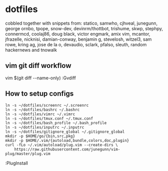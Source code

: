 # dotfiles

cobbled together with snippets from: statico, samwho, cjhveal, junegunn,
george ornbo, tpope, snow-dev, devinrm/thottbot, trishume, skwp,
stephpy, connermcd, coolaj86, doug black, victor engmark, amix vim,
mcantor, jfrazelle, nicknisi, damian-conway, benjamin g, stevelosh,
witzel3, sam rowe, kring ag, jose de la o, devaudio, sclark, pfalso,
sleuth, random hackernews and tnowalk


## vim git diff workflow
vim $(git diff <hash> --name-only)
:Gvdiff <hash>

## How to setup configs

```
ln -s ~/dotfiles/screenrc ~/.screenrc
ln -s ~/dotfiles/bashrc ~/.bashrc
ln -s ~/dotfiles/vimrc ~/.vimrc
ln -s ~/dotfiles/tmux.conf ~/.tmux.conf
ln -s ~/dotfiles/bash_profile ~/.bash_profile
ln -s ~/dotfiles/inputrc ~/.inputrc
ln -s ~/dotfiles/gitignore_global ~/.gitignore_global
mkdir -p $HOME/go/{bin,src,pkg}
mkdir -p $HOME/.vim/{autoload,bundle,colors,doc,plugin}
curl -fLo ~/.vim/autoload/plug.vim --create-dirs \
    https://raw.githubusercontent.com/junegunn/vim-plug/master/plug.vim

```
:PlugInstall
